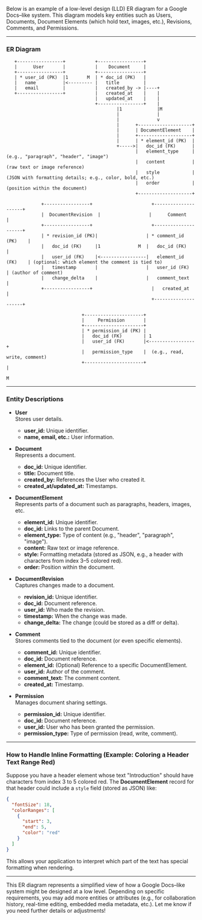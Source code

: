Below is an example of a low-level design (LLD) ER diagram for a Google Docs–like system. This diagram models key entities such as Users, Documents, Document Elements (which hold text, images, etc.), Revisions, Comments, and Permissions.

---

### **ER Diagram**

```plaintext
   +-----------------+           +-----------------+
   |      User       |           |    Document     |
   +-----------------+           +-----------------+
   | * user_id (PK)  |1       M  | * doc_id (PK)   |
   |   name          |<--------- |   title         |
   |   email         |           |   created_by -> |----+
   +-----------------+           |   created_at    |    |
                                 |   updated_at    |    |
                                 +-----------------+    |
                                         |1             |M
                                         |              |
                                         |              v
                                         |      +--------------------+
                                         |      | DocumentElement    |
                                         |      +--------------------+
                                         |      | * element_id (PK)  |
                                         +----->|   doc_id (FK)      |
                                                |   element_type     |  (e.g., "paragraph", "header", "image")
                                                |   content          |  (raw text or image reference)
                                                |   style            |  (JSON with formatting details; e.g., color, bold, etc.)
                                                |   order            |  (position within the document)
                                                +--------------------+

             +-----------------+                      +---------------------+
             |  DocumentRevision  |                  |      Comment        |
             +-----------------+                      +---------------------+
             | * revision_id (PK)|                  | * comment_id (PK)    |
             |   doc_id (FK)     |1              M  |   doc_id (FK)        |
             |   user_id (FK)    |<-----------------|   element_id (FK)    | (optional: which element the comment is tied to)
             |   timestamp       |                  |   user_id (FK)       | (author of comment)
             |   change_delta    |                  |   comment_text       |
             +-----------------+                      |   created_at         |
                                                      +---------------------+

                            +----------------------+
                            |     Permission       |
                            +----------------------+
                            | * permission_id (PK) |
                            |   doc_id (FK)        | 1
                            |   user_id (FK)       |<-----------------+
                            |   permission_type    |  (e.g., read, write, comment)
                            +----------------------+                  |
                                                                      M
```

---

### **Entity Descriptions**

- **User**  
  Stores user details.
    - **user_id:** Unique identifier.
    - **name, email, etc.:** User information.

- **Document**  
  Represents a document.
    - **doc_id:** Unique identifier.
    - **title:** Document title.
    - **created_by:** References the User who created it.
    - **created_at/updated_at:** Timestamps.

- **DocumentElement**  
  Represents parts of a document such as paragraphs, headers, images, etc.
    - **element_id:** Unique identifier.
    - **doc_id:** Links to the parent Document.
    - **element_type:** Type of content (e.g., "header", "paragraph", "image").
    - **content:** Raw text or image reference.
    - **style:** Formatting metadata (stored as JSON, e.g., a header with characters from index 3–5 colored red).
    - **order:** Position within the document.

- **DocumentRevision**  
  Captures changes made to a document.
    - **revision_id:** Unique identifier.
    - **doc_id:** Document reference.
    - **user_id:** Who made the revision.
    - **timestamp:** When the change was made.
    - **change_delta:** The change (could be stored as a diff or delta).

- **Comment**  
  Stores comments tied to the document (or even specific elements).
    - **comment_id:** Unique identifier.
    - **doc_id:** Document reference.
    - **element_id:** (Optional) Reference to a specific DocumentElement.
    - **user_id:** Author of the comment.
    - **comment_text:** The comment content.
    - **created_at:** Timestamp.

- **Permission**  
  Manages document sharing settings.
    - **permission_id:** Unique identifier.
    - **doc_id:** Document reference.
    - **user_id:** User who has been granted the permission.
    - **permission_type:** Type of permission (read, write, comment).

---

### **How to Handle Inline Formatting (Example: Coloring a Header Text Range Red)**

Suppose you have a header element whose text "Introduction" should have characters from index 3 to 5 colored red. The **DocumentElement** record for that header could include a `style` field (stored as JSON) like:

```json
{
  "fontSize": 18,
  "colorRanges": [
    {
      "start": 3,
      "end": 5,
      "color": "red"
    }
  ]
}
```

This allows your application to interpret which part of the text has special formatting when rendering.

---

This ER diagram represents a simplified view of how a Google Docs–like system might be designed at a low level. Depending on specific requirements, you may add more entities or attributes (e.g., for collaboration history, real-time editing, embedded media metadata, etc.). Let me know if you need further details or adjustments!
